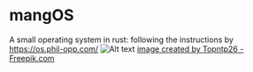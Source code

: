 # mangOS
A small operating system in rust: following the instructions by https://os.phil-opp.com/
![Alt text](https://user-images.githubusercontent.com/14100006/33525979-b3a14722-d839-11e7-87e6-b641565b1913.jpg)
<a href="https://www.freepik.com/free-photos-vectors/background"> image created by Topntp26 - Freepik.com</a>
